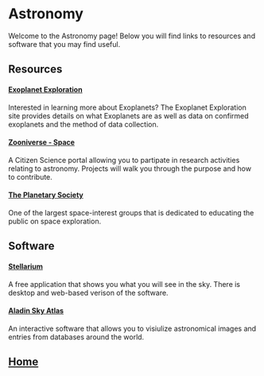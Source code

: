 # Astronomy
Welcome to the Astronomy page! Below you will find links to resources and software that you may find useful.

## Resources
#### [Exoplanet Exploration](https://exoplanets.nasa.gov/)
Interested in learning more about Exoplanets? The Exoplanet Exploration site provides details on what Exoplanets are as well as data on confirmed exoplanets and the method of data collection.

#### [Zooniverse - Space](https://www.zooniverse.org/projects?discipline=astronomy&page=1&status=live)
A Citizen Science portal allowing you to partipate in research activities relating to astronomy. Projects will walk you through the purpose and how to contribute.

#### [The Planetary Society](https://www.planetary.org/)
One of the largest space-interest groups that is dedicated to educating the public on space exploration. 

## Software
#### [Stellarium](http://stellarium.org/)
A free application that shows you what you will see in the sky. There is desktop and web-based verison of the software.

#### [Aladin Sky Atlas](https://aladin.u-strasbg.fr/)
An interactive software that allows you to visiulize astronomical images and entries from databases around the world.

## [Home](https://ninjachurros.github.io/fl-test/)
